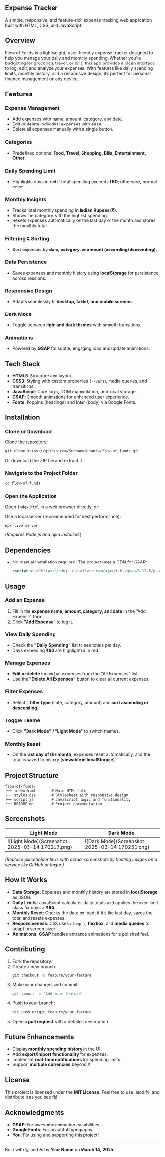 ## Expense Tracker

A simple, responsive, and feature-rich expense tracking web application built with HTML, CSS, and JavaScript.

## Overview
Flow of Funds is a lightweight, user-friendly expense tracker designed to help you manage your daily and monthly spending. Whether you're budgeting for groceries, travel, or bills, this app provides a clean interface to log, edit, and analyze your expenses. With features like daily spending limits, monthly history, and a responsive design, it’s perfect for personal finance management on any device.

## Features
### Expense Management
- Add expenses with name, amount, category, and date.
- Edit or delete individual expenses with ease.
- Delete all expenses manually with a single button.

### Categories
- Predefined options: **Food, Travel, Shopping, Bills, Entertainment, Other**.

### Daily Spending Limit
- Highlights days in red if total spending exceeds **₹60**; otherwise, normal color.

### Monthly Insights
- Tracks total monthly spending in **Indian Rupees (₹)**.
- Shows the category with the highest spending.
- Resets expenses automatically on the last day of the month and stores the monthly total.

### Filtering & Sorting
- Sort expenses by **date, category, or amount (ascending/descending)**.

### Data Persistence
- Saves expenses and monthly history using **localStorage** for persistence across sessions.

### Responsive Design
- Adapts seamlessly to **desktop, tablet, and mobile screens**.

### Dark Mode
- Toggle between **light and dark themes** with smooth transitions.

### Animations
- Powered by **GSAP** for subtle, engaging load and update animations.

## Tech Stack
- **HTML5**: Structure and layout.
- **CSS3**: Styling with custom properties (`--vars`), media queries, and transitions.
- **JavaScript**: Core logic, DOM manipulation, and local storage.
- **GSAP**: Smooth animations for enhanced user experience.
- **Fonts**: Poppins (headings) and Inter (body) via Google Fonts.

## Installation
### Clone or Download
Clone the repository:
```bash
git clone https://github.com/Subhamsidhanta/flow-of-funds.git
```
Or download the ZIP file and extract it.

### Navigate to the Project Folder
```bash
cd flow-of-funds
```

### Open the Application
Open `index.html` in a web browser directly, or:

Use a local server (recommended for best performance):
```bash
npx live-server
```
(*Requires Node.js and npm installed.*)

## Dependencies
- No manual installation required! The project uses a CDN for GSAP:
  ```html
  <script src="https://cdnjs.cloudflare.com/ajax/libs/gsap/3.12.5/gsap.min.js"></script>
  ```

## Usage
### Add an Expense
1. Fill in the **expense name, amount, category, and date** in the "Add Expense" form.
2. Click **"Add Expense"** to log it.

### View Daily Spending
- Check the **"Daily Spending"** list to see totals per day.
- Days exceeding **₹60** are highlighted in red.

### Manage Expenses
- **Edit or delete** individual expenses from the "All Expenses" list.
- Use the **"Delete All Expenses"** button to clear all current expenses.

### Filter Expenses
- Select a **filter type** (date, category, amount) and **sort ascending or descending**.

### Toggle Theme
- Click **"Dark Mode" / "Light Mode"** to switch themes.

### Monthly Reset
- On the **last day of the month**, expenses reset automatically, and the total is saved to history (**viewable in localStorage**).

## Project Structure
```
flow-of-funds/
├── index.html       # Main HTML file
├── styles.css       # Stylesheet with responsive design
├── script.js        # JavaScript logic and functionality
└── README.md        # Project documentation
```

## Screenshots
| Light Mode | Dark Mode |
|------------|----------|
| ![Light Mode](Screenshot 2025-03-14 170217.png) | ![Dark Mode](Screenshot 2025-03-14 170251.png) |

*(Replace placeholder links with actual screenshots by hosting images on a service like GitHub or Imgur.)*

## How It Works
- **Data Storage**: Expenses and monthly history are stored in **localStorage** as JSON.
- **Daily Limits**: JavaScript calculates daily totals and applies the over-limit class for days > **₹60**.
- **Monthly Reset**: Checks the date on load; if it’s the last day, saves the total and resets expenses.
- **Responsiveness**: CSS uses `clamp()`, **flexbox**, and **media queries** to adapt to screen sizes.
- **Animations**: **GSAP** handles entrance animations for a polished feel.

## Contributing
1. Fork the repository.
2. Create a new branch:
   ```bash
   git checkout -b feature/your-feature
   ```
3. Make your changes and commit:
   ```bash
   git commit -m "Add your feature"
   ```
4. Push to your branch:
   ```bash
   git push origin feature/your-feature
   ```
5. Open a **pull request** with a detailed description.

## Future Enhancements
- Display **monthly spending history** in the UI.
- Add **export/import functionality** for expenses.
- Implement **real-time notifications** for spending limits.
- Support **multiple currencies** beyond ₹.

## License
This project is licensed under the **MIT License**. Feel free to use, modify, and distribute it as you see fit!

## Acknowledgments
- **GSAP**: For awesome animation capabilities.
- **Google Fonts**: For beautiful typography.
- **You**: For using and supporting this project!

---
Built with 💻 and ☕ by **Your Name** on **March 14, 2025**.
